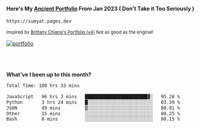 #### Here's My [Ancient Portfolio](https://sumyat.pages.dev) From Jan 2023 ( Don't Take it Too Seriously ) 
````bash
https://sumyat.pages.dev 
````

<sub>Inspired by [Brittany Chiang's Portfolio (v4)](https://v4.brittanychiang.com/) Not as good as the original!</sub>


<a href='https://sumyat.pages.dev/'>
    <img src='https://github.com/sumyat-aung/sumyat-aung/assets/108873224/c9b4f2be-c585-4dd3-84e1-692c3854a6d8' alt='portfolio' align='center' />
</a>


<br />
<br />


<br />
<br />

**What've I been up to this month?**

<!--START_SECTION:waka-->

```txt
Total Time: 100 hrs 33 mins

JavaScript   96 hrs 2 mins   ███████████████████████▓░   95.28 %
Python       3 hrs 24 mins   █░░░░░░░░░░░░░░░░░░░░░░░░   03.39 %
JSON         49 mins         ▒░░░░░░░░░░░░░░░░░░░░░░░░   00.81 %
Other        15 mins         ░░░░░░░░░░░░░░░░░░░░░░░░░   00.25 %
Bash         8 mins          ░░░░░░░░░░░░░░░░░░░░░░░░░   00.15 %
```

<!--END_SECTION:waka-->




